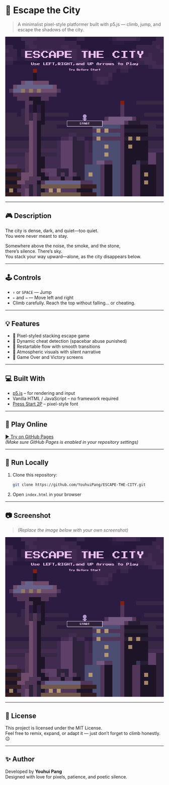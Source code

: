 # 🌆 Escape the City

> A minimalist pixel-style platformer built with p5.js — climb, jump, and escape the shadows of the city.

![preview](./preview.png)

---

## 🎮 Description

The city is dense, dark, and quiet—too quiet.  
You were never meant to stay.

Somewhere above the noise, the smoke, and the stone,  
there’s silence. There’s sky.  
You stack your way upward—alone, as the city disappears below.

---

## 🕹️ Controls

- `↑` or `SPACE` — Jump  
- `←` and `→` — Move left and right  
- Climb carefully. Reach the top without falling… or cheating.

---

## 💡 Features

- 🌆 Pixel-styled stacking escape game
- 🧠 Dynamic cheat detection (spacebar abuse punished)
- 🔄 Restartable flow with smooth transitions
- 🎨 Atmospheric visuals with silent narrative
- 🏁 Game Over and Victory screens

---

## 💻 Built With

- [p5.js](https://p5js.org/) – for rendering and input
- Vanilla HTML / JavaScript – no framework required
- [Press Start 2P](https://fonts.google.com/specimen/Press+Start+2P) – pixel-style font

---

## 🚀 Play Online

[▶ Try on GitHub Pages](https://youhuipang.github.io/ESCAPE-THE-CITY/)  
_(Make sure GitHub Pages is enabled in your repository settings)_

---

## 📁 Run Locally

1. Clone this repository:
   ```bash
   git clone https://github.com/YouhuiPang/ESCAPE-THE-CITY.git
   ```
2. Open `index.html` in your browser

---

## 📷 Screenshot

> *(Replace the image below with your own screenshot)*

![screenshot](./preview.png)

---

## 📄 License

This project is licensed under the MIT License.  
Feel free to remix, expand, or adapt it — just don’t forget to climb honestly. 😉

---

## ✨ Author

Developed by **Youhui Pang**  
Designed with love for pixels, patience, and poetic silence.
